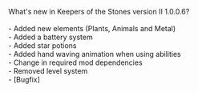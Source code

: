 What's new in Keepers of the Stones version II 1.0.0.6?<br />
<br />- Added new elements (Plants, Animals and Metal)
<br />- Added a battery system
<br />- Added star potions
<br />- Added hand waving animation when using abilities
<br />- Change in required mod dependencies
<br />- Removed level system
<br />- [Bugfix] 